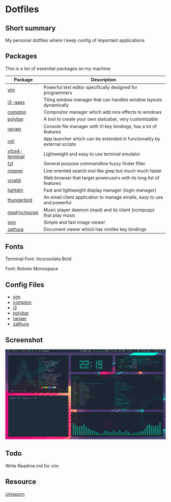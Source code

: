 # Dotfiles

Short summary
-------------

My personal dotfiles where I keep config of important applications

Packages
--------

This is a list of essential packages on my machine

| Package                                                                                        | Description                                                             |
| ---                                                                                            | ---                                                                     |
| [vim](https://github.com/vim/vim)                                                              | Powerful text editor specifically designed for programmers              |
| [i3-gaps](https://github.com/Airblader/i3)                                                     | Tiling window manager that can handles window layouts dynamically       |
| [compton](https://github.com/chjj/compton)                                                     | Compositor manager which add nice effects to windows                    |
| [polybar](https://github.com/jaagr/polybar)                                                    | A tool to create your own statusbar, very customizable                  |
| [ranger](https://github.com/ranger/ranger)                                                     | Console file manager with Vi key bindings, has a lot of features        |
| [rofi](https://github.com/DaveDavenport/rofi)                                                  | App launcher which can be extended in functionality by external scripts |
| [xfce4-terminal](https://git.xfce.org/apps/xfce4-terminal)                                     | Lightweight and easy to use terminal emulator                           |
| [fzf](https://github.com/junegunn/fzf)                                                         | General purpose commandline fuzzy finder filter                         |
| [ripgrep](https://github.com/BurntSushi/ripgrep)                                               | Line oriented search tool like grep but much much faster                |
| [vivaldi](https://vivaldi.com/?lang=en)                                                        | Web browser that target powerusers with its long list of features       |
| [lightdm](https://launchpad.net/lightdm)                                                       | Fast and lightweight display manager (login manager)                    |
| [thunderbird](https://www.mozilla.org/en-US/thunderbird/)                                      | An email client application to manage emails, easy to use and powerful  |
| [mpd](https://github.com/MusicPlayerDaemon/MPD)/[ncmpcpp](https://github.com/arybczak/ncmpcpp) | Music player daemon (mpd) and its client (ncmpcpp) that play music      |
| [sxiv](https://github.com/muennich/sxiv)                                                       | Simple and fast image viewer                                            |
| [zathura](https://github.com/pwmt/zathura)                                                     | Document viewer which has vimlike key bindings                          |

Fonts
-----

Terminal Font: Inconsolata Bold

Font: Roboto Monospace


Config Files
------------

 * [vim](https://github.com/NearHuscarl/dotfiles/blob/master/.vimrc)
 * [compton](https://github.com/NearHuscarl/dotfiles/blob/master/.config/compton.conf)
 * [i3](https://github.com/NearHuscarl/dotfiles/blob/master/.config/i3/config)
 * [polybar](https://github.com/NearHuscarl/dotfiles/blob/master/.config/polybar/config)
 * [ranger](https://github.com/NearHuscarl/dotfiles/blob/master/.config/ranger/rc.conf)
 * [zathura](https://github.com/NearHuscarl/dotfiles/blob/master/.config/zathura/zathurarc)

Screenshot
--------

![Desktop](https://raw.githubusercontent.com/NearHuscarl/dotfiles/master/screenshot/desktop.png)

Todo
----
Write Readme.md for vim

Resource
--------
[Unixporn](https://www.reddit.com/r/unixporn/)

